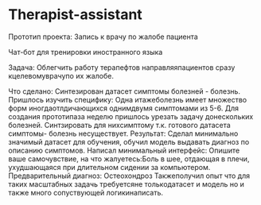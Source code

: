 # Therapist-assistant
Прототип проекта:  Запись к врачу по жалобе пациента

Чат-бот для тренировки иностранного языка

Задача:
Облегчить работу терапефтов направляяпациентов сразу кцелевомуврачупо их жалобе.

Что сделано:
Синтезирован датасет симптомы болезней - болезнь.
Пришлось изучить специфику: Одна итажеболезнь имеет множество форм иногдаотлдичающихся однимдвумя симптомами из 5-6.
Для создания прототипаза неделю пришлось урезать задачу  донескольких болезней. Синтзировать для  нихсимптому т.к. готового датасета симптомы- болезнь несуществует.
Результат:
Сделал минимально значимый датасет для обучения, обучил  модель выдавать диагноз по описанию симптомов.
Написал минимальный интерфейс:
Опишите ваше  самочувствие, на что жалуетесь:Боль в шее, отдающая в плечи, ухудшающаяся при длительном сидении за компьютером.
Предварительный диагноз: Остеохондроз
Такжеполучил опыт что для таких масштабных задачь требуетсяне толькодатасет и модель но и  также много сопуствующей логикинаписать.
